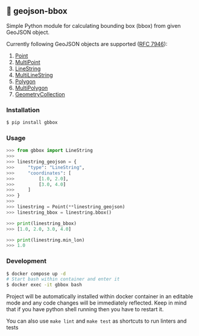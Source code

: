 ## 📐 geojson-bbox

Simple Python module for calculating bounding box (bbox) from given GeoJSON object.

Currently following GeoJSON objects are supported ([RFC 7946](https://datatracker.ietf.org/doc/html/rfc7946)):

1. [Point](https://datatracker.ietf.org/doc/html/rfc7946#section-3.1.2)
2. [MultiPoint](https://datatracker.ietf.org/doc/html/rfc7946#section-3.1.3)
3. [LineString](https://datatracker.ietf.org/doc/html/rfc7946#section-3.1.4)
4. [MultiLineString](https://datatracker.ietf.org/doc/html/rfc7946#section-3.1.5)
5. [Polygon](https://datatracker.ietf.org/doc/html/rfc7946#section-3.1.6)
6. [MultiPolygon](https://datatracker.ietf.org/doc/html/rfc7946#section-3.1.7)
7. [GeometryCollection](https://datatracker.ietf.org/doc/html/rfc7946#section-3.1.8)

### Installation

```bash
$ pip install gbbox
```

### Usage

```python
>>> from gbbox import LineString
>>>
>>> linestring_geojson = {
>>>     "type": "LineString",
>>>     "coordinates": [
>>>         [1.0, 2.0],
>>>         [3.0, 4.0]
>>>     ]
>>> }
>>>
>>> linestring = Point(**linestring_geojson)
>>> linestring_bbox = linestring.bbox()

>>> print(linestring_bbox)
>>> [1.0, 2.0, 3.0, 4.0]

>>> print(linestring.min_lon)
>>> 1.0
```

### Development

```bash
$ docker compose up -d
# Start bash within container and enter it
$ docker exec -it gbbox bash
```

Project will be automatically installed within docker container in an editable mode and
any code changes will be immediately reflected. Keep in mind that if you have python shell
running then you have to restart it.

You can also use `make lint` and `make test` as shortcuts to run linters and tests
